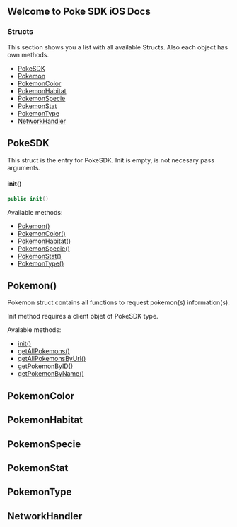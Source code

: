 ## Welcome to Poke SDK iOS Docs

### Structs

This section shows you a list with all available Structs. Also each object has own methods. 

- [PokeSDK](#pokeSDK)
- [Pokemon](#pokemon)
- [PokemonColor](#pokemonColor)
- [PokemonHabitat](#pokemonHabitat)
- [PokemonSpecie](#pokemonSpecie)
- [PokemonStat](#pokemonStat)
- [PokemonType](#pokemonType)
- [NetworkHandler](#networkHandler)

## PokeSDK

This struct is the entry for PokeSDK. Init is empty, is not necesary pass arguments.

#### init()

```swift
public init()
```

Available methods: 

- [Pokemon()](#pokemon)
- [PokemonColor()](#pokemonColor)
- [PokemonHabitat()](#pokemonHabitat)
- [PokemonSpecie()](#pokemonSpecie)
- [PokemonStat()](#pokemonStat)
- [PokemonType()](#pokemonType)

## Pokemon()

Pokemon struct contains all functions to request pokemon(s) information(s).

Init method requires a client objet of PokeSDK type. 

Avalable methods: 

- [init()](pokemon.md#init)
- [getAllPokemons()](pokemon.md#getAllPokemons)
- [getAllPokemonsByUrl()](pokemon.md#getAllPokemonsByUrl)
- [getPokemonByID()](pokemon.md#getPokemonByID)
- [getPokemonByName()](pokemon.md#getPokemonByName)


## PokemonColor

## PokemonHabitat

## PokemonSpecie

## PokemonStat

## PokemonType

## NetworkHandler

